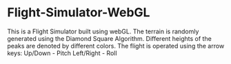 # Flight-Simulator-WebGL

This is a Flight Simulator built using webGL. 
The terrain is randomly generated using the Diamond Square Algorithm. Different heights of the peaks are denoted by different colors.
The flight is operated using the arrow keys:
  Up/Down - Pitch
  Left/Right - Roll

